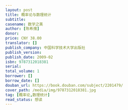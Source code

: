 ```yaml
---
layout: post
title: 概率论与数理统计
subtitle: 
casename: 数学之美 
author: [陈希孺]
donor: 
price: CNY 38.00
translator: []
publish_company: 中国科学技术大学出版社
publish_version: 
publish_date: 2009-02
isbn: 9787312018381
serial: 
total_volume: 1
borrower: []
borrow_date: []
douban_url: https://book.douban.com/subject/2201479/
cover_path: /media/img/9787312018381.jpg
tag: [概率论,数理统计]
read_status: 想读
---
```

